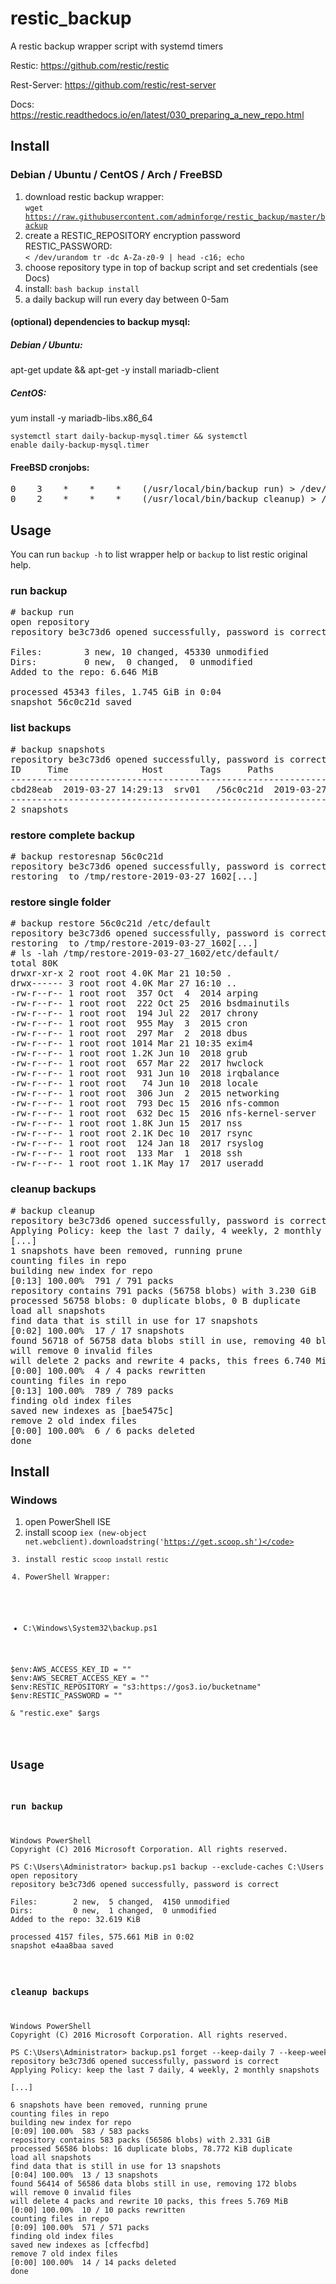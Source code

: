 # restic_backup
A restic backup wrapper script with systemd timers <p>
Restic: https://github.com/restic/restic <p>
Rest-Server: https://github.com/restic/rest-server <p>
Docs: https://restic.readthedocs.io/en/latest/030_preparing_a_new_repo.html

## Install
### Debian / Ubuntu / CentOS / Arch / FreeBSD

1) download restic backup wrapper:<br>
<code>wget https://raw.githubusercontent.com/adminforge/restic_backup/master/backup</code>
2) create a RESTIC_REPOSITORY encryption password RESTIC_PASSWORD:<br>
<code>< /dev/urandom tr -dc A-Za-z0-9 | head -c16; echo</code>
3) choose repository type in top of backup script and set credentials (see Docs)
4) install: <code>bash backup install</code>
5) a daily backup will run every day between 0-5am

#### (optional) dependencies to backup mysql:
##### Debian / Ubuntu:
apt-get update && apt-get -y install mariadb-client

##### CentOS:
yum install -y mariadb-libs.x86_64

<code>systemctl start daily-backup-mysql.timer && systemctl enable daily-backup-mysql.timer</code>

#### FreeBSD cronjobs:
<pre>
0    3    *    *    *    (/usr/local/bin/backup run) > /dev/null
0    2    *    *    *    (/usr/local/bin/backup cleanup) > /dev/null
</pre>


## Usage
You can run <code>backup -h</code> to list wrapper help or <code>backup</code> to list restic original help. <p>

### run backup
<pre>
# backup run
open repository
repository be3c73d6 opened successfully, password is correct

Files:        3 new, 10 changed, 45330 unmodified
Dirs:         0 new,  0 changed,  0 unmodified
Added to the repo: 6.646 MiB

processed 45343 files, 1.745 GiB in 0:04
snapshot 56c0c21d saved
</pre>

### list backups
<pre>
# backup snapshots
repository be3c73d6 opened successfully, password is correct
ID     Time              Host       Tags     Paths
----------------------------------------------------------------------------------------------
cbd28eab  2019-03-27 14:29:13  srv01   /56c0c21d  2019-03-27 15:51:26  srv01           /
----------------------------------------------------------------------------------------------
2 snapshots
</pre>

### restore complete backup
<pre>
# backup restoresnap 56c0c21d
repository be3c73d6 opened successfully, password is correct
restoring <Snapshot 56c0c21d of [/] at 2019-03-27 15:51:26.549106581 +0100 CET by root@srv01> to /tmp/restore-2019-03-27_1602[...]
</pre>

### restore single folder
<pre>
# backup restore 56c0c21d /etc/default
repository be3c73d6 opened successfully, password is correct
restoring <Snapshot 56c0c21d of [/] at 2019-03-27 15:51:26.549106581 +0100 CET by root@srv01> to /tmp/restore-2019-03-27_1602[...]
# ls -lah /tmp/restore-2019-03-27_1602/etc/default/
total 80K
drwxr-xr-x 2 root root 4.0K Mar 21 10:50 .
drwx------ 3 root root 4.0K Mar 27 16:10 ..
-rw-r--r-- 1 root root  357 Oct  4  2014 arping
-rw-r--r-- 1 root root  222 Oct 25  2016 bsdmainutils
-rw-r--r-- 1 root root  194 Jul 22  2017 chrony
-rw-r--r-- 1 root root  955 May  3  2015 cron
-rw-r--r-- 1 root root  297 Mar  2  2018 dbus
-rw-r--r-- 1 root root 1014 Mar 21 10:35 exim4
-rw-r--r-- 1 root root 1.2K Jun 10  2018 grub
-rw-r--r-- 1 root root  657 Mar 22  2017 hwclock
-rw-r--r-- 1 root root  931 Jun 10  2018 irqbalance
-rw-r--r-- 1 root root   74 Jun 10  2018 locale
-rw-r--r-- 1 root root  306 Jun  2  2015 networking
-rw-r--r-- 1 root root  793 Dec 15  2016 nfs-common
-rw-r--r-- 1 root root  632 Dec 15  2016 nfs-kernel-server
-rw-r--r-- 1 root root 1.8K Jun 15  2017 nss
-rw-r--r-- 1 root root 2.1K Dec 10  2017 rsync
-rw-r--r-- 1 root root  124 Jan 18  2017 rsyslog
-rw-r--r-- 1 root root  133 Mar  1  2018 ssh
-rw-r--r-- 1 root root 1.1K May 17  2017 useradd
</pre>

### cleanup backups
<pre>
# backup cleanup
repository be3c73d6 opened successfully, password is correct
Applying Policy: keep the last 7 daily, 4 weekly, 2 monthly snapshots
[...]
1 snapshots have been removed, running prune
counting files in repo
building new index for repo
[0:13] 100.00%  791 / 791 packs
repository contains 791 packs (56758 blobs) with 3.230 GiB
processed 56758 blobs: 0 duplicate blobs, 0 B duplicate
load all snapshots
find data that is still in use for 17 snapshots
[0:02] 100.00%  17 / 17 snapshots
found 56718 of 56758 data blobs still in use, removing 40 blobs
will remove 0 invalid files
will delete 2 packs and rewrite 4 packs, this frees 6.740 MiB
[0:00] 100.00%  4 / 4 packs rewritten
counting files in repo
[0:13] 100.00%  789 / 789 packs
finding old index files
saved new indexes as [bae5475c]
remove 2 old index files
[0:00] 100.00%  6 / 6 packs deleted
done
</pre>


## Install
### Windows
1) open PowerShell ISE
2) install scoop <code>iex (new-object net.webclient).downloadstring('https://get.scoop.sh')</code>
3) install restic <code>scoop install restic</code>
4) PowerShell Wrapper:

* C:\Windows\System32\backup.ps1
<pre>
$env:AWS_ACCESS_KEY_ID = ""
$env:AWS_SECRET_ACCESS_KEY = ""
$env:RESTIC_REPOSITORY = "s3:https://gos3.io/bucketname"
$env:RESTIC_PASSWORD = ""

& "restic.exe" $args
</pre>

## Usage

### run backup
<pre>
Windows PowerShell
Copyright (C) 2016 Microsoft Corporation. All rights reserved.

PS C:\Users\Administrator> backup.ps1 backup --exclude-caches C:\Users
open repository
repository be3c73d6 opened successfully, password is correct

Files:        2 new,  5 changed,  4150 unmodified
Dirs:         0 new,  1 changed,  0 unmodified
Added to the repo: 32.619 KiB

processed 4157 files, 575.661 MiB in 0:02
snapshot e4aa8baa saved
</pre>

### cleanup backups
<pre>
Windows PowerShell
Copyright (C) 2016 Microsoft Corporation. All rights reserved.

PS C:\Users\Administrator> backup.ps1 forget --keep-daily 7 --keep-weekly 4 --keep-monthly 2 --prune
repository be3c73d6 opened successfully, password is correct
Applying Policy: keep the last 7 daily, 4 weekly, 2 monthly snapshots

[...]

6 snapshots have been removed, running prune
counting files in repo
building new index for repo
[0:09] 100.00%  583 / 583 packs
repository contains 583 packs (56586 blobs) with 2.331 GiB
processed 56586 blobs: 16 duplicate blobs, 78.772 KiB duplicate
load all snapshots
find data that is still in use for 13 snapshots
[0:04] 100.00%  13 / 13 snapshots
found 56414 of 56586 data blobs still in use, removing 172 blobs
will remove 0 invalid files
will delete 4 packs and rewrite 10 packs, this frees 5.769 MiB
[0:00] 100.00%  10 / 10 packs rewritten
counting files in repo
[0:09] 100.00%  571 / 571 packs
finding old index files
saved new indexes as [cffecfbd]
remove 7 old index files
[0:00] 100.00%  14 / 14 packs deleted
done
</pre>
